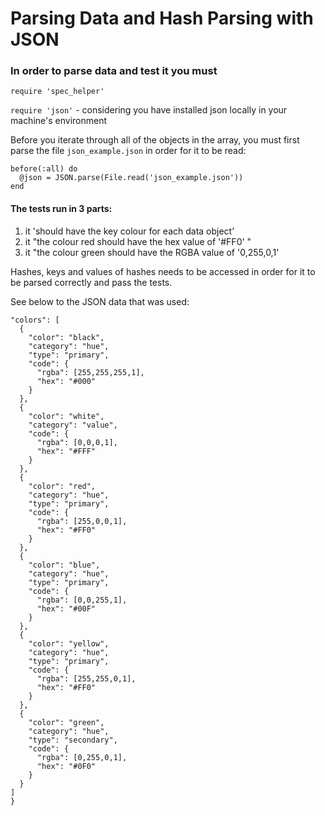 # Parsing Data and Hash Parsing with JSON
### In order to parse data and test it you must

``` require 'spec_helper' ``` 

``` require 'json' ``` - considering you have installed json locally in your machine's environment

Before you iterate through all of the objects in the array, you must first parse the file ```json_example.json``` in order for it to be read:

```
before(:all) do
  @json = JSON.parse(File.read('json_example.json'))
end
```

#### The tests run in 3 parts:
  
  1) it 'should have the key colour for each data object'
  2) it "the colour red should have the hex value of '#FF0' "
  3) it "the colour green should have the RGBA value of '0,255,0,1'
  
  Hashes, keys and values of hashes needs to be accessed in order for it to be parsed correctly and pass the tests. 
  
  See below to the JSON data that was used:
  
  ``` {
  "colors": [
	{
	  "color": "black",
	  "category": "hue",
	  "type": "primary",
	  "code": {
		"rgba": [255,255,255,1],
		"hex": "#000"
	  }
	},
	{
	  "color": "white",
	  "category": "value",
	  "code": {
		"rgba": [0,0,0,1],
		"hex": "#FFF"
	  }
	},
	{
	  "color": "red",
	  "category": "hue",
	  "type": "primary",
	  "code": {
		"rgba": [255,0,0,1],
		"hex": "#FF0"
	  }
	},
	{
	  "color": "blue",
	  "category": "hue",
	  "type": "primary",
	  "code": {
		"rgba": [0,0,255,1],
		"hex": "#00F"
	  }
	},
	{
	  "color": "yellow",
	  "category": "hue",
	  "type": "primary",
	  "code": {
		"rgba": [255,255,0,1],
		"hex": "#FF0"
	  }
	},
	{
	  "color": "green",
	  "category": "hue",
	  "type": "secondary",
	  "code": {
		"rgba": [0,255,0,1],
		"hex": "#0F0"
	  }
	}
  ]
}
```



  
